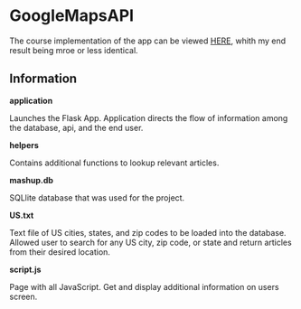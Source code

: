 # GoogleMapsAPI

The course implementation of the app can be viewed <a href="http://mashup.cs50.net/">HERE</a>, whith my end result being mroe or less identical. 


<strong><h2>Information</h2></strong>


<strong>application</strong>

Launches the Flask App. Application directs the flow of information among the database, api, and the end user. 

<strong>helpers</strong>

Contains additional functions to lookup relevant articles.

<strong>mashup.db</strong>

SQLlite database that was used for the project. 

<strong>US.txt</strong>

Text file of US cities, states, and zip codes to be loaded into the database. Allowed user to search for any US city, zip code, or state
and return articles from their desired location.

<strong>script.js</strong>

Page with all JavaScript. Get and display additional information on users screen.
